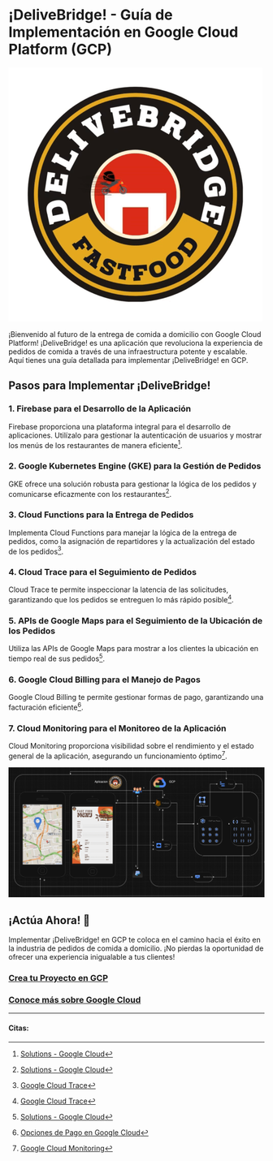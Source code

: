 # ¡DeliveBridge! - Guía de Implementación en Google Cloud Platform (GCP)

![Delivebridge](img/logogif.gif)

¡Bienvenido al futuro de la entrega de comida a domicilio con Google Cloud Platform! ¡DeliveBridge! es una aplicación que revoluciona la experiencia de pedidos de comida a través de una infraestructura potente y escalable. Aquí tienes una guía detallada para implementar ¡DeliveBridge! en GCP.

## Pasos para Implementar ¡DeliveBridge!

### 1. Firebase para el Desarrollo de la Aplicación
Firebase proporciona una plataforma integral para el desarrollo de aplicaciones. Utilízalo para gestionar la autenticación de usuarios y mostrar los menús de los restaurantes de manera eficiente[^5^].

### 2. Google Kubernetes Engine (GKE) para la Gestión de Pedidos
GKE ofrece una solución robusta para gestionar la lógica de los pedidos y comunicarse eficazmente con los restaurantes[^5^].

### 3. Cloud Functions para la Entrega de Pedidos
Implementa Cloud Functions para manejar la lógica de la entrega de pedidos, como la asignación de repartidores y la actualización del estado de los pedidos[^2^].

### 4. Cloud Trace para el Seguimiento de Pedidos
Cloud Trace te permite inspeccionar la latencia de las solicitudes, garantizando que los pedidos se entreguen lo más rápido posible[^2^].

### 5. APIs de Google Maps para el Seguimiento de la Ubicación de los Pedidos
Utiliza las APIs de Google Maps para mostrar a los clientes la ubicación en tiempo real de sus pedidos[^5^].

### 6. Google Cloud Billing para el Manejo de Pagos
Google Cloud Billing te permite gestionar formas de pago, garantizando una facturación eficiente[^4^].

### 7. Cloud Monitoring para el Monitoreo de la Aplicación
Cloud Monitoring proporciona visibilidad sobre el rendimiento y el estado general de la aplicación, asegurando un funcionamiento óptimo[^6^].

![Delivebridge](img/1234.png)

## ¡Actúa Ahora! 🚀

Implementar ¡DeliveBridge! en GCP te coloca en el camino hacia el éxito en la industria de pedidos de comida a domicilio. ¡No pierdas la oportunidad de ofrecer una experiencia inigualable a tus clientes!

### [Crea tu Proyecto en GCP](https://console.cloud.google.com/?hl=es)

### [Conoce más sobre Google Cloud](https://cloud.google.com/solutions?hl=es-419)

---

#### Citas:
[^1^]: [Historia de Éxito - PedidosYa](https://cloud.google.com/customers/pedidosya?hl=es-419)
[^2^]: [Google Cloud Trace](https://cloud.google.com/trace?hl=es-419)
[^3^]: [Soluciones de Google Cloud en Medios y Entretenimiento](https://cloud.google.com/solutions/media-entertainment?hl=es)
[^4^]: [Opciones de Pago en Google Cloud](https://cloud.google.com/billing/docs/how-to/payment-methods?hl=es-419)
[^5^]: [Solutions - Google Cloud](https://cloud.google.com/solutions?hl=es-419)
[^6^]: [Google Cloud Monitoring](https://cloud.google.com/monitoring?hl=es-419)

